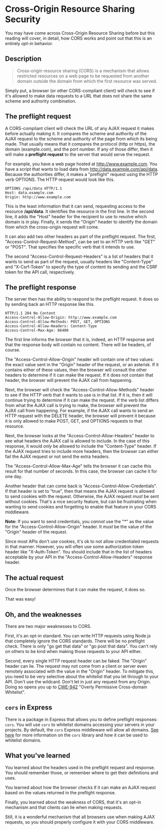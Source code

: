# Cross-Origin Resource Sharing Security

You may have come across Cross-Origin Resource Sharing before but this reading
will cover, in detail, how CORS works and point out that this is an entirely
_opt-in_ behavior.

## Description

> Cross-origin resource sharing (CORS) is a mechanism that allows restricted
> resources on a web page to be requested from another domain outside the domain
> from which the first resource was served.

Simply put, a browser (or other CORS-compliant client) will check to see if it's
allowed to make data requests to a URL that does not share the same scheme and
authority combination.

## The preflight request

A CORS-compliant client will check the URL of any AJAX request it makes before
actually making it. It compares the scheme and authority of the AJAX request to
the scheme and authority of the page from which its being made. That usually
means that it compares the protocol (http or https), the domain (example.com),
and the port number. If any of those differ, then it will make a **preflight
request** to the server that would serve the request.

For example, you have a web page hosted at http://www.example.com. You have a
script that wants to load data from http://data.example.com/api/data. Because
the authorities differ, it makes a "preflight" request using the HTTP verb
OPTIONS. The HTTP request would look like this.

```
OPTIONS /api/data HTTP/1.1
Host: data.example.com
Origin: http://www.example.com
```

This is the least information that it can send, requesting access to the
resource **/api/data**. It identifies the resource in the first line. In the
second line, it adds the "Host" header for the recipient to use to resolve
which domain is in play. Finally, it sends the "Origin" header to identify the
domain from which the cross-origin request will come.

It can also add two other headers as part of the preflight request. The first,
"Access-Control-Request-Method", can be set to an HTTP verb like "GET" or
"POST". That specifies the specific verb that it intends to use.

The second "Access-Control-Request-Headers" is a list of headers that it wants
to send as part of the request, usually headers like "Content-Type" and
"X-Csrf-Token" to specify the type of content its sending and the CSRF token for
the API call, respectively.

## The preflight response

The server then has the ability to respond to the preflight request. It does so
by sending back an HTTP response like this.

```
HTTP/1.1 204 No Content
Access-Control-Allow-Origin: http://www.example.com
Access-Control-Allow-Methods: POST, GET, OPTIONS
Access-Control-Allow-Headers: Content-Type
Access-Control-Max-Age: 86400
```

The first line informs the browser that it is, indeed, an HTTP response and that
the response body will contain no content. There will be headers, of course.

The "Access-Control-Allow-Origin" header will contain one of two values: the
exact value sent in the "Origin" header of the request, or an asterisk. If it
contains either of these values, then the browser will consult the other
headers to determine if it can make the request. If it does not contain that
header, the browser will prevent the AJAX call from happening.

Next, the browser will check the "Access-Control-Allow-Methods" header to see if
the HTTP verb that it wants to use is in that list. If it is, then it will
continue trying to determine if it can make the request. If the verb list
differs from what the AJAX call is trying to make, the browser will prevent the
AJAX call from happening. For example, if the AJAX call wants to send an HTTP
request with the DELETE header, the browser will prevent it because it is only
allowed to make POST, GET, and OPTIONS requests to that resource.

Next, the browser looks at the "Access-Control-Allow-Headers" header to see
what headers the AJAX call is allowed to include. In the case of this response,
it would _only_ be allowed to include the "Content-Type" header. If the AJAX
request tries to include more headers, then the browser can either fail the
AJAX request or not send the extra headers.

The "Access-Control-Allow-Max-Age" tells the browser it can cache this result
for that number of seconds. In this case, the browser can cache it for one day.

Another header that can come back is "Access-Control-Allow-Credentials". If that
header is set to "true", then that means the AJAX request is allowed to send
cookies with the request. Otherwise, the AJAX request _must_ be sent without
cookies. That's a nice security feature, but can be frustrating when wanting to
send cookies and forgetting to enable that feature in your CORS middleware.

**Note:** If you want to send credentials, you _cannot_ use the "*" as the value
for the "Access-Control-Allow-Origin" header. It _must_ be the value of the
"Origin" header of the request.

Since most APIs don't use cookies, it's ok to not allow credentialed requests in
that manner. However, you will often use some authorization token header like
"X-Auth-Token". You should include that in the list of headers acceptable by
your API in the "Access-Control-Allow-Headers" response header.

## The actual request

Once the browser determines that it can make the request, it does so.

That was easy!

## Oh, and the weaknesses

There are two major weaknesses to CORS.

First, it's an opt-in standard. You can write HTTP requests using Node.js that
completely ignore the CORS standards. There will be no preflight check. There is
only "go get that data" or "go post that data". You can't rely on others to be
kind when making those requests to your API either.

Second, every single HTTP request header can be faked. The "Origin" header can
lie. The request may not come from a client or server even remotely associated
with the value in the "Origin" header. To mitigate this, you need to be very
selective about the whitelist that you let through to your API. Don't use the
wildcard. Don't let in just any request from any Origin. Doing so opens you up
to [CWE-942] "Overly Permissive Cross-domain Whitelist".

## `cors` in Express

There is a package in Express that allows you to define preflight responses:
`cors`. You will use `cors` to whitelist domains accessing your servers in your
projects. By default, the `cors` Express middleware will allow all domains. [See
here][`cors`] for more information on the `cors` library and how it can be used
to whitelist domains.

## What you've learned

You learned about the headers used in the preflight request and response. You
should remember those, or remember where to get their definitions and uses.

You learned about how the browser checks if it can make an AJAX request based on
the values returned in the preflight response.

Finally, you learned about the weakness of CORS, that it's an opt-in mechanism
and that clients can lie when making requests.

Still, it is a wonderful mechanism that all browsers use when making AJAX
requests, so you should properly configure it with your CORS middleware.

[CWE-942]: https://cwe.mitre.org/data/definitions/942.html
[`cors`]: https://expressjs.com/en/resources/middleware/cors.html
